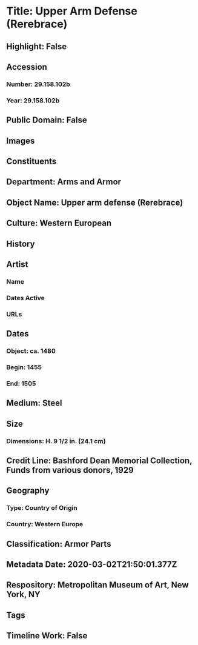 # Title: Upper Arm Defense (Rerebrace)
## Highlight: False
## Accession
### Number: 29.158.102b
### Year: 29.158.102b
## Public Domain: False
## Images
## Constituents
## Department: Arms and Armor
## Object Name: Upper arm defense (Rerebrace)
## Culture: Western European
## History
## Artist
### Name
### Dates Active
### URLs
## Dates
### Object: ca. 1480
### Begin: 1455
### End: 1505
## Medium: Steel
## Size
### Dimensions: H. 9 1/2 in. (24.1 cm)
## Credit Line: Bashford Dean Memorial Collection, Funds from various donors, 1929
## Geography
### Type: Country of Origin
### Country: Western Europe
## Classification: Armor Parts
## Metadata Date: 2020-03-02T21:50:01.377Z
## Respository: Metropolitan Museum of Art, New York, NY
## Tags
## Timeline Work: False